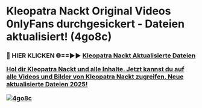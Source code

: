 # Kleopatra Nackt Original Videos 0nlyFans durchgesickert - Dateien aktualisiert! (4go8c)

<h3>🔴 HIER KLICKEN 🌐==►► <a href="https://tinyurl.com/h6vf6nb8" rel="nofollow">Kleopatra Nackt Aktualisierte Dateien

Hol dir Kleopatra Nackt und alle Inhalte. Jetzt kannst du auf alle Videos und Bilder von Kleopatra Nackt zugreifen. Neue aktualisierte Dateien 2025!

[![4go8c](https://i.imgur.com/sD4kR3V.gif)](https://tinyurl.com/h6vf6nb8)
